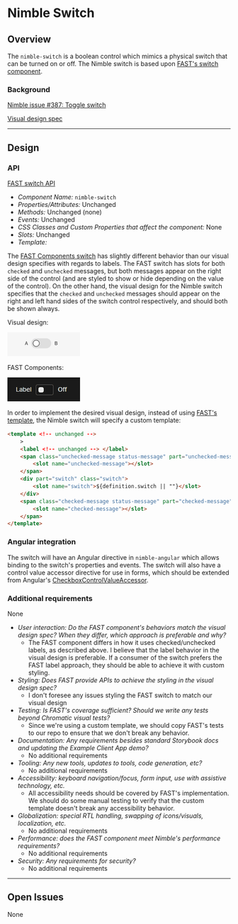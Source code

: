# Nimble Switch

## Overview

The `nimble-switch` is a boolean control which mimics a physical switch that can be turned on or off. The Nimble switch is based upon [FAST's switch component](https://github.com/microsoft/fast/tree/3c557446160ecdc358b46fd35d72d53555f02fe5/packages/web-components/fast-foundation/src/switch).

### Background

[Nimble issue #387: Toggle switch](https://github.com/ni/nimble/issues/387)

[Visual design spec](https://xd.adobe.com/view/33ffad4a-eb2c-4241-b8c5-ebfff1faf6f6-66ac/screen/3698340b-8162-4e5d-bf7a-20194612b3a7/)

---

## Design

### API

[FAST switch API](https://github.com/microsoft/fast/blob/3c557446160ecdc358b46fd35d72d53555f02fe5/packages/web-components/fast-foundation/src/switch/switch.spec.md)

- _Component Name:_ `nimble-switch`
- _Properties/Attributes:_ Unchanged
- _Methods:_ Unchanged (none)
- _Events:_ Unchanged
- _CSS Classes and Custom Properties that affect the component:_ None
- _Slots:_ Unchanged
- _Template:_

The [FAST Components switch](https://explore.fast.design/components/fast-switch) has slightly different behavior than our visual design specifies with regards to labels. The FAST switch has slots for both `checked` and `unchecked` messages, but both messages appear on the right side of the control (and are styled to show or hide depending on the value of the control). On the other hand, the visual design for the Nimble switch specifies that the `checked` and `unchecked` messages should appear on the right and left hand sides of the switch control respectively, and should both be shown always.

Visual design:

![Visual design switch](./VisualDesignSwitch.gif)

FAST Components:

![FAST Components swtich](./FastComponentsSwitch.gif)

In order to implement the desired visual design, instead of using [FAST's template](https://github.com/microsoft/fast/blob/3c557446160ecdc358b46fd35d72d53555f02fe5/packages/web-components/fast-foundation/src/switch/switch.template.ts), the Nimble switch will specify a custom template:

```html
<template <!-- unchanged -->
    >
    <label <!-- unchanged --> </label>
    <span class="unchecked-message status-message" part="unchecked-message">
        <slot name="unchecked-message"></slot>
    </span>
    <div part="switch" class="switch">
        <slot name="switch">${definition.switch || ""}</slot>
    </div>
    <span class="checked-message status-message" part="checked-message">
        <slot name="checked-message"></slot>
    </span>
</template>
```

### Angular integration

The switch will have an Angular directive in `nimble-angular` which allows binding to the switch's properties and events. The switch will also have a control value accessor directive for use in forms, which should be extended from Angular's [CheckboxControlValueAccessor](https://github.com/angular/angular/blob/e914da145bf76e993206910590e7729abadc3242/packages/forms/src/directives/checkbox_value_accessor.ts#L18-L57).

### Additional requirements

None

- _User interaction: Do the FAST component's behaviors match the visual design spec? When they differ, which approach is preferable and why?_
    - The FAST component differs in how it uses checked/unchecked labels, as described above. I believe that the label behavior in the visual design is preferable. If a consumer of the switch prefers the FAST label approach, they should be able to achieve it with custom styling.
- _Styling: Does FAST provide APIs to achieve the styling in the visual design spec?_
    - I don't foresee any issues styling the FAST switch to match our visual design
- _Testing: Is FAST's coverage sufficient? Should we write any tests beyond Chromatic visual tests?_
    - Since we're using a custom template, we should copy FAST's tests to our repo to ensure that we don't break any behavior.
- _Documentation: Any requirements besides standard Storybook docs and updating the Example Client App demo?_
    - No additional requirements
- _Tooling: Any new tools, updates to tools, code generation, etc?_
    - No additional requirements
- _Accessibility: keyboard navigation/focus, form input, use with assistive technology, etc._
    - All accessibility needs should be covered by FAST's implementation. We should do some manual testing to verify that the custom template doesn't break any accessibility behavior.
- _Globalization: special RTL handling, swapping of icons/visuals, localization, etc._
    - No additional requirements
- _Performance: does the FAST component meet Nimble's performance requirements?_
    - No additional requirements
- _Security: Any requirements for security?_
    - No additional requirements

---

## Open Issues

None
